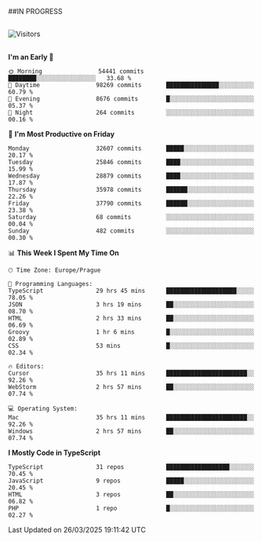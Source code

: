 ##IN PROGRESS
##
![Visitors](https://komarev.com/ghpvc/?username=petrbui&style=for-the-badge&label=Visitors+👀)



##
<!--
[![My GitHub stats](https://github-readme-stats.vercel.app/api?username=petrbui&theme=github_dark)](https://github.com/anuraghazra/github-readme-stats)

[![My wakatime stats](https://github-readme-stats.vercel.app/api/wakatime?username=petrbui&theme=github_dark)](https://github.com/anuraghazra/github-readme-stats)
-->
<!--START_SECTION:waka-->
**I'm an Early 🐤** 

```text
🌞 Morning                54441 commits       ████████░░░░░░░░░░░░░░░░░   33.68 % 
🌆 Daytime                98269 commits       ███████████████░░░░░░░░░░   60.79 % 
🌃 Evening                8676 commits        █░░░░░░░░░░░░░░░░░░░░░░░░   05.37 % 
🌙 Night                  264 commits         ░░░░░░░░░░░░░░░░░░░░░░░░░   00.16 % 
```
📅 **I'm Most Productive on Friday** 

```text
Monday                   32607 commits       █████░░░░░░░░░░░░░░░░░░░░   20.17 % 
Tuesday                  25846 commits       ████░░░░░░░░░░░░░░░░░░░░░   15.99 % 
Wednesday                28879 commits       ████░░░░░░░░░░░░░░░░░░░░░   17.87 % 
Thursday                 35978 commits       ██████░░░░░░░░░░░░░░░░░░░   22.26 % 
Friday                   37790 commits       ██████░░░░░░░░░░░░░░░░░░░   23.38 % 
Saturday                 68 commits          ░░░░░░░░░░░░░░░░░░░░░░░░░   00.04 % 
Sunday                   482 commits         ░░░░░░░░░░░░░░░░░░░░░░░░░   00.30 % 
```


📊 **This Week I Spent My Time On** 

```text
🕑︎ Time Zone: Europe/Prague

💬 Programming Languages: 
TypeScript               29 hrs 45 mins      ████████████████████░░░░░   78.05 % 
JSON                     3 hrs 19 mins       ██░░░░░░░░░░░░░░░░░░░░░░░   08.70 % 
HTML                     2 hrs 33 mins       ██░░░░░░░░░░░░░░░░░░░░░░░   06.69 % 
Groovy                   1 hr 6 mins         █░░░░░░░░░░░░░░░░░░░░░░░░   02.89 % 
CSS                      53 mins             █░░░░░░░░░░░░░░░░░░░░░░░░   02.34 % 

🔥 Editors: 
Cursor                   35 hrs 11 mins      ███████████████████████░░   92.26 % 
WebStorm                 2 hrs 57 mins       ██░░░░░░░░░░░░░░░░░░░░░░░   07.74 % 

💻 Operating System: 
Mac                      35 hrs 11 mins      ███████████████████████░░   92.26 % 
Windows                  2 hrs 57 mins       ██░░░░░░░░░░░░░░░░░░░░░░░   07.74 % 
```

**I Mostly Code in TypeScript** 

```text
TypeScript               31 repos            ██████████████████░░░░░░░   70.45 % 
JavaScript               9 repos             █████░░░░░░░░░░░░░░░░░░░░   20.45 % 
HTML                     3 repos             ██░░░░░░░░░░░░░░░░░░░░░░░   06.82 % 
PHP                      1 repo              █░░░░░░░░░░░░░░░░░░░░░░░░   02.27 % 
```




 Last Updated on 26/03/2025 19:11:42 UTC
<!--END_SECTION:waka-->

